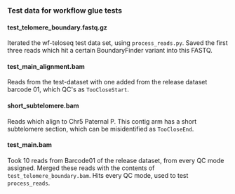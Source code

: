 ### Test data for workflow glue tests

#### test_telomere_boundary.fastq.gz
Iterated the wf-teloseq test data set, using `process_reads.py`.
Saved the first three reads which hit a certain BoundaryFinder variant into this FASTQ.

#### test_main_alignment.bam
Reads from the test-dataset with one added from the release dataset barcode 01, which QC's as `TooCloseStart`.

#### short_subtelomere.bam
Reads which align to Chr5 Paternal P. This contig arm has a short subtelomere section, which can be misidentified as `TooCloseEnd`.

#### test_main.bam
Took 10 reads from Barcode01 of the release dataset, from every QC mode assigned.
Merged these reads with the contents of `test_telomere_boundary.bam`.
Hits every QC mode, used to test `process_reads`.